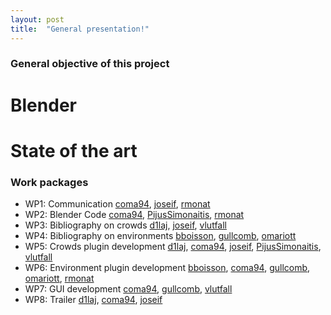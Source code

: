```yaml
---
layout: post
title:  "General presentation!"
---
```


### General objective of this project

# Blender

# State of the art

### Work packages



* WP1: Communication [coma94](https://github.com/coma94/), [joseif](https://github.com/joseif), [rmonat](https://github.com/rmonat)
* WP2: Blender Code [coma94](https://github.com/coma94/), [PijusSimonaitis](https://github.com/PijusSimonaitis), [rmonat](https://github.com/rmonat)
* WP3: Bibliography on crowds [d1laj](https://github.com/d1laj), [joseif](https://github.com/joseif), [vlutfall](https://github.com/vlutfall)
* WP4: Bibliography on environments [bboisson](https://github.com/bboisson), [gullcomb](https://github.com/gullcomb), [omariott](https://github.com/omariott)
* WP5: Crowds plugin development [d1laj](https://github.com/d1laj), [coma94](https://github.com/coma94/), [joseif](https://github.com/joseif), [PijusSimonaitis](https://github.com/PijusSimonaitis), [vlutfall](https://github.com/vlutfall)
* WP6: Environment plugin development [bboisson](https://github.com/bboisson), [coma94](https://github.com/coma94/), [gullcomb](https://github.com/gullcomb), [omariott](https://github.com/omariott), [rmonat](https://github.com/rmonat)
* WP7: GUI development [coma94](https://github.com/coma94/), [gullcomb](https://github.com/gullcomb), [vlutfall](https://github.com/vlutfall)
* WP8: Trailer [d1laj](https://github.com/d1laj), [coma94](https://github.com/coma94/), [joseif](https://github.com/joseif)

